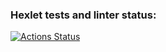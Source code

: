 ### Hexlet tests and linter status:
[![Actions Status](https://github.com/Neksus87/java-project-61/actions/workflows/hexlet-check.yml/badge.svg)](https://github.com/Neksus87/java-project-61/actions)